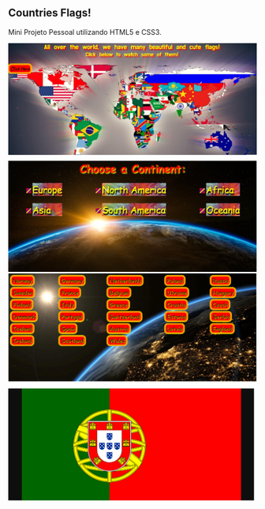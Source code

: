 ## Countries Flags!

Mini Projeto Pessoal utilizando HTML5 e CSS3.

![countries-flags](https://github.com/HiranFerretiBaccos/countries-flags/blob/main/image1.png)
![countries-flags](https://github.com/HiranFerretiBaccos/countries-flags/blob/main/image2.png)
![countries-flags](https://github.com/HiranFerretiBaccos/countries-flags/blob/main/image3.png)
![countries-flags](https://github.com/HiranFerretiBaccos/countries-flags/blob/main/image4.png)

